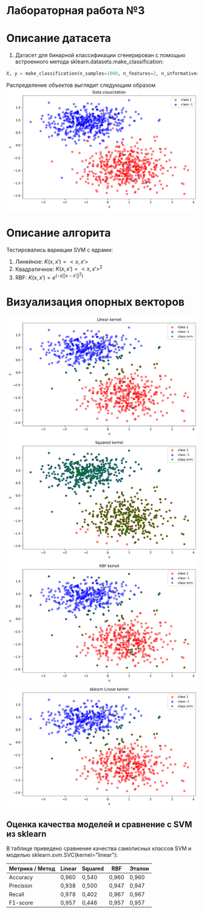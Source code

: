 # Лабораторная работа №3

# Описание датасета
1. Датасет для бинарной классификации сгенерирован с помощью встроенного метода sklearn.datasets.make_classification:

```python
X, y = make_classification(n_samples=1000, n_features=2, n_informative=2, n_redundant=0, n_clusters_per_class=1, class_sep=1.2)
```
Распределение объектов выглядит следующим образом
![alt text](image.png)

# Описание алгорита
Тестировались вариации SVM с ядрами:
1. Линейное: $K(x, x') = <x, x'>$
2. Квадратичное: $K(x, x') = <x, x'>^2$
3. RBF: $K(x, x') = e^{(-\gamma ||x - x'||^2)}$



# Визуализация опорных векторов
![alt text](image-1.png) ![alt text](image-2.png) ![alt text](image-3.png) ![alt text](image-4.png)

## Оценка качества моделей и сравнение с SVM из sklearn
В таблице приведено сравнение качества самописных классов SVM и моделью sklearn.svm.SVC(kernel="linear"):

| Метрика / Метод| Linear | Squared | RBF | Эталон |
|-------|-------|--------|-------|-------|
| Accuracy | 0,960 | 0,540 | 0,960 | 0,960 |
| Precision| 0,938 | 0,500 | 0,947 | 0,947 |
| Recall | 0,978 | 0,402 | 0,967 | 0,967 |
|F1-score | 0,957 | 0,446 | 0,957 | 0,957 |
